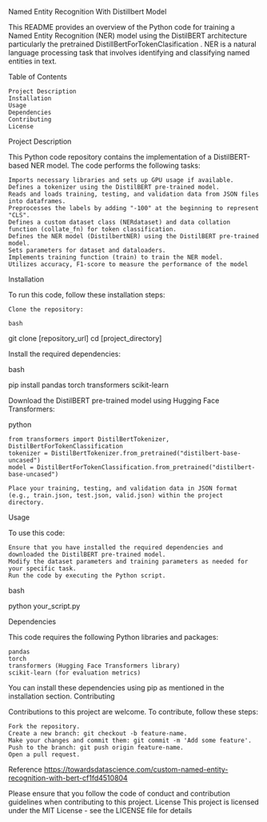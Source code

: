 Named Entity Recognition With Distillbert Model

This README provides an overview of the Python code for training a Named Entity Recognition (NER) model using the DistilBERT architecture particularly the pretrained DistillBertForTokenClasification . NER is a natural language processing task that involves identifying and classifying named entities in text.

Table of Contents

    Project Description
    Installation
    Usage
    Dependencies
    Contributing
    License

Project Description

This Python code repository contains the implementation of a DistilBERT-based NER model. The code performs the following tasks:

    Imports necessary libraries and sets up GPU usage if available.
    Defines a tokenizer using the DistilBERT pre-trained model.
    Reads and loads training, testing, and validation data from JSON files into dataframes.
    Preprocesses the labels by adding "-100" at the beginning to represent "CLS".
    Defines a custom dataset class (NERdataset) and data collation function (collate_fn) for token classification.
    Defines the NER model (DistilbertNER) using the DistilBERT pre-trained model.
    Sets parameters for dataset and dataloaders.
    Implements training function (train) to train the NER model.
    Utilizes accuracy, F1-score to measure the performance of the model

Installation

To run this code, follow these installation steps:

    Clone the repository:

    bash

git clone [repository_url]
cd [project_directory]

Install the required dependencies:

bash

pip install pandas torch transformers scikit-learn

Download the DistilBERT pre-trained model using Hugging Face Transformers:

python

    from transformers import DistilBertTokenizer, DistilBertForTokenClassification
    tokenizer = DistilBertTokenizer.from_pretrained("distilbert-base-uncased")
    model = DistilBertForTokenClassification.from_pretrained("distilbert-base-uncased")

    Place your training, testing, and validation data in JSON format (e.g., train.json, test.json, valid.json) within the project directory.

Usage

To use this code:

    Ensure that you have installed the required dependencies and downloaded the DistilBERT pre-trained model.
    Modify the dataset parameters and training parameters as needed for your specific task.
    Run the code by executing the Python script.

bash

python your_script.py

Dependencies

This code requires the following Python libraries and packages:

    pandas
    torch
    transformers (Hugging Face Transformers library)
    scikit-learn (for evaluation metrics)

You can install these dependencies using pip as mentioned in the installation section.
Contributing

Contributions to this project are welcome. To contribute, follow these steps:

    Fork the repository.
    Create a new branch: git checkout -b feature-name.
    Make your changes and commit them: git commit -m 'Add some feature'.
    Push to the branch: git push origin feature-name.
    Open a pull request.
Reference
    https://towardsdatascience.com/custom-named-entity-recognition-with-bert-cf1fd4510804
    
Please ensure that you follow the code of conduct and contribution guidelines when contributing to this project.
License
This project is licensed under the MIT License - see the LICENSE file for details
